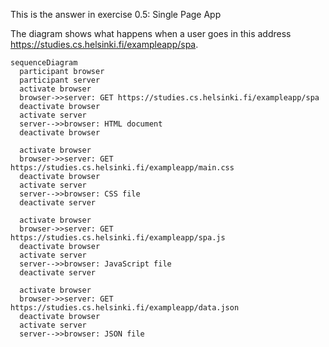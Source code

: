This is the answer in exercise 0.5: Single Page App 

The diagram shows what happens when a user goes in this address https://studies.cs.helsinki.fi/exampleapp/spa. 

```mermaid
sequenceDiagram
  participant browser
  participant server
  activate browser
  browser->>server: GET https://studies.cs.helsinki.fi/exampleapp/spa
  deactivate browser
  activate server
  server-->>browser: HTML document
  deactivate browser

  activate browser
  browser->>server: GET https://studies.cs.helsinki.fi/exampleapp/main.css
  deactivate browser
  activate server
  server-->>browser: CSS file
  deactivate server

  activate browser
  browser->>server: GET https://studies.cs.helsinki.fi/exampleapp/spa.js
  deactivate browser
  activate server
  server-->>browser: JavaScript file
  deactivate server

  activate browser
  browser->>server: GET https://studies.cs.helsinki.fi/exampleapp/data.json
  deactivate browser
  activate server
  server-->>browser: JSON file

```
